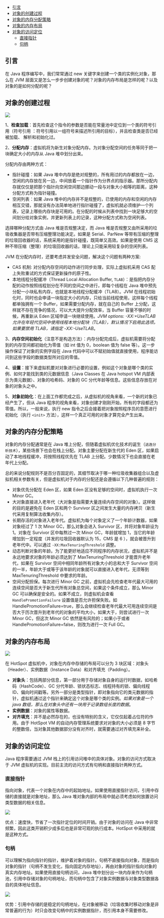 - [引言](#引言)
- [对象的创建过程](#对象的创建过程)
- [对象的内存分配策略](#对象的内存分配策略)
- [对象的内存布局](#对象的内存布局)
- [对象的访问定位](#对象的访问定位)
  - [直接指针](#直接指针)
  - [句柄](#句柄)

## 引言

在 Java 程序编写中，我们常常通过 new 关键字来创建一个类的实例化对象，那么在 JVM 层面又是怎么一步步创建对象的呢？对象的内存布局是怎样的呢？以及对象的是如何分配的呢？

## 对象的创建过程

![](https://uposs.justokay.cn/pic/24e43adf6fd7eb597950b770bd876b84.png)

1、**检查加载**：首先检查这个指令的参数是否能在常量池中定位到一个类的符号引用（符号引用 ：符号引用以一组符号来描述所引用的目标），并且检查类是否已经被加载、 解析和初始化过。

2、**分配内存**：虚拟机将为新生对象分配内存。为对象分配空间的任务等同于把一块确定大小的内存从 Java 堆中划分出来。

分配内存由两种方式：

- 指针碰撞：如果 Java 堆中内存是绝对规整的，所有用过的内存都放在一边，空闲的内存放在另一边，中间放着一个指针作为分界点的指示器。那所分配内存就仅仅是把那个指针向空闲空间那边挪动一段与对象大小相等的距离，这种分配方式称为指针碰撞。
- 空闲列表：如果 Java 堆中的内存并不是规整的，已使用的内存和空闲的内存相互交错，那就没有办法简单地进行指针碰撞了，虚拟机就必须维护一个列表，记录上哪些内存块是可用的。在分配的时候从列表中找到一块足够大的空间划分给对象实例，并更新列表上的记录，这种分配方式称为空闲列表。

选择哪种分配方式由 Java 堆是否规整决定，而 Java 堆是否规整又由所采用的垃圾收集器是否带有压缩整理功能决定。如果是 Serial、ParNew 等带有压缩的整理的垃圾回收器的话，系统采用的是指针碰撞，既简单又高效。如果是使用 CMS 这种不带压缩（整理）的垃圾回收器的话，理论上只能采用较复杂的空闲列表。 

JVM 在分配内存时，还要考虑并发安全问题，解决这个问题有两种方案:

- CAS 机制: 对分配内存空间的动作进行同步处理，实际上虚拟机采用 CAS 配上失败重试的方式保证更新操作的原子性。
- 本地线程分配缓冲（Thread Local Allocation Buffer, `TLAB`）：是指把内存分配的动作按照线程划分在不同的空间之中进行，即每个线程在 Java 堆中预先分配一小块私有内存，也就是本地线程分配缓冲（TLAB）。JVM 在线程初始化时，同时也会申请一块指定大小的内存，只给当前线程使用，这样每个线程都单独拥有一个 Buffer，如果需要分配内存，就在自己的 Buffer 上分配，这样就不存在竞争的情况，可以大大提升分配效率，当 Buffer 容量不够的时候，再重新从 Eden 区域申请一块继续使用。*JVM options: -XX:+UseTLAB 允许在年轻代空间中使用线程本地分配块（TLAB），默认情况下启用此选项。如果要禁用 TLAB，请指定 -XX:-UseTLAB*。

3、**内存空间初始化**（注意不是构造方法）：内存分配完成后，虚拟机需要将分配到的内存空间都初始化为零值（如 int 值为 0，boolean 值为 false 等）。这一步操作保证了对象的实例字段在 Java 代码中可以不赋初始值就直接使用，程序能访问到这些字段的数据类型所对应的零值。

4、**设置**：接下来虚拟机要对对象进行必要的设置，例如这个对象是哪个类的实例、如何才能找到类的元数据信息（Java Classes 在 Java hotspot VM 内部表示为类元数据）、对象的哈希码、对象的 GC 分代年龄等信息。这些信息存放在对象的对象头之中。

5、**对象初始化**：在上面工作都完成之后，从虚拟机的视角来看，一个新的对象已经产生了，但从 Java 程序的视角来看，对象创建才刚刚开始，所有的字段都还为零值。所以，一般来说，执行 new 指令之后会接着把对象按照程序员的意愿进行初始化（执行 `<init>` 方法），这样一个真正可用的对象才算完全产生出来。

## 对象的内存分配策略

对象的内存分配通常是在 Java 堆上分配，但随着虚拟机优化技术的诞生（`逃逸分析技术`），某些场景下也会在栈上分配。对象主要分配在新生代的 Eden 区，如果启动了本地线程缓冲，将按照线程优先在 TLAB 上分配。少数情况下也会直接在老年代上分配。

总的来说分配规则不是百分百固定的，其细节取决于哪一种垃圾收集器组合以及虚拟机相关参数有关，但是虚拟机对于内存的分配还是会遵循以下几种普遍的规则：

- 对象优先分配在 Eden 区，如果 Eden 区没有足够的空间时，虚拟机执行一次 Minor GC。
- 大对象直接进入老年代（大对象是指需要大量连续内存空间的对象）。这样做的目的是避免在 Eden 区和两个 Survivor 区之间发生大量的内存拷贝（新生代采用复制算法收集内存）。
- 长期存活的对象进入老年代。虚拟机为每个对象定义了一个年龄计数器，如果对象经过了 1 次 Minor GC，那么对象会进入 Survivor 区，并将对象年龄设为 1。对象在 Survivor 区中每熬过一次 Minor GC，年龄就增加 1，当它的年龄增加到一定程度（并发的垃圾回收器默认为 15，CMS 是 6 ），就会被晋升到老年代中。可以通过 `-XX:MaxTenuringThreshold` 调整。 
- 动态判断对象的年龄。为了能更好地适应不同程序的内存状况，虚拟机并不是永远地要求对象的年龄必须达到了 MaxTenuringThreshold 才能晋升老年代，如果在 Survivor 空间中相同年龄所有对象大小的总和大于 Survivor 空间的一半，年龄大于或等于该年龄的对象就可以直接进入老年代，无须等到 MaxTenuringThreshold 中要求的年龄。
- 空间分配担保。每次进行 Minor GC 之前，虚拟机会先检查老年代最大可用的连续空间是否大于新生代所有对象总空间，如果这个条件成立，那么 Minor GC 可以确保是安全的。如果不成立，则虚拟机会查看 `HandlePromotionFailure` 设置值是否允许担保失败。如 HandlePromotionFailure=true，那么会继续检查老年代最大可用连续空间是否大于历次晋升到老年代的对象的平均大小，如果大于，则尝试进行一次 Minor GC，但这次 Minor GC 依然是有风险的；如果小于或者 HandlePromotionFailure=false，则改为进行一次 Full GC。

## 对象的内存布局

![](https://uposs.justokay.cn/pic/0d6c92ad0468099bf570fb93680cc90b.jpg)

在 HotSpot 虚拟机中，对象在内存中存储的布局可以分为 3 块区域：对象头（Header）、实例数据（Instance Data）和对齐填充（Padding）。 

- **对象头**：包括两部分信息，第一部分用于存储对象自身的运行时数据，如哈希码（HashCode）、GC 分代年龄、锁状态标志、线程持有的锁、偏向线程 ID、偏向时间戳等。另外一部分是类型指针，即对象指向它的类元数据的指针，虚拟机通过这个指针来确定这个对象是哪个类的实例。*如果对象是一个 java 数组，那么在对象头中还有一块用于记录数组长度的数据*。 
- **实例数据**：对象的属性等数据。
- **对齐填充**：并不是必然存在的，也没有特别的含义，它仅仅起着占位符的作用。由于 HotSpot VM 的自动内存管理系统要求对对象的大小必须是 8 字节的整数倍，当对象其他数据部分没有对齐时，就需要通过对齐填充来补全。

## 对象的访问定位

Java 程序需要通过 JVM 栈上的引用访问堆中的具体对象。对象的访问方式取决于 JVM 虚拟机的实现。目前主流的访问方式有句柄和直接指针两种方式。

### 直接指针

指向对象，代表一个对象在内存中的起始地址。如果使用直接指针访问，引用中存储的直接就是对象地址，那么 Java 堆对象内部的布局中就必须考虑如何放置访问类型数据的相关信息。

![](https://uposs.justokay.cn/pic/8d31d034a8fcdf0a7fee2c740c1a014a.png)

优点：速度快，节省了一次指针定位的时间开销。由于对象的访问在 Java 中非常频繁，因此这类开销积少成多后也是非常可观的执行成本。HotSpot 中采用的就是这种方式。

### 句柄

可以理解为指向指针的指针，维护着对象的指针。句柄不直接指向对象，而是指向对象的指针（句柄不发生变化，指向固定内存地址），再由对象的指针指向对象的真实内存地址。如果使用直接句柄访问，Java 堆中划分出一块内存来作为句柄池，引用中存储对象的句柄地址，而句柄中包含了对象实例数据与对象类型数据各自的具体地址信息。

![](https://uposs.justokay.cn/pic/1c0c40bfc32a36292fc17e4704c46f24.png)

优势：引用中存储的是稳定的句柄地址，在对象被移动（垃圾收集时移动对象是非常普遍的行为）时只会改变句柄中的实例数据指针，而引用本身不需要修改。